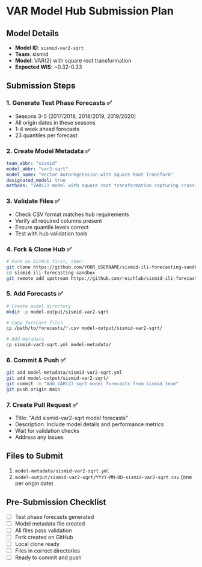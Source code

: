 # VAR Model Hub Submission Plan

## Model Details
- **Model ID**: `sismid-var2-sqrt`
- **Team**: sismid
- **Model**: VAR(2) with square root transformation
- **Expected WIS**: ~0.32-0.33

## Submission Steps

### 1. Generate Test Phase Forecasts ✅
- Seasons 3-5 (2017/2018, 2018/2019, 2019/2020)
- All origin dates in these seasons
- 1-4 week ahead forecasts
- 23 quantiles per forecast

### 2. Create Model Metadata ✅
```yaml
team_abbr: "sismid"
model_abbr: "var2-sqrt"
model_name: "Vector Autoregression with Square Root Transform"
designated_model: true
methods: "VAR(2) model with square root transformation capturing cross-regional dependencies"
```

### 3. Validate Files ✅
- Check CSV format matches hub requirements
- Verify all required columns present
- Ensure quantile levels correct
- Test with hub validation tools

### 4. Fork & Clone Hub ✅
```bash
# Fork on GitHub first, then:
git clone https://github.com/YOUR_USERNAME/sismid-ili-forecasting-sandbox.git
cd sismid-ili-forecasting-sandbox
git remote add upstream https://github.com/reichlab/sismid-ili-forecasting-sandbox.git
```

### 5. Add Forecasts ✅
```bash
# Create model directory
mkdir -p model-output/sismid-var2-sqrt

# Copy forecast files
cp /path/to/forecasts/*.csv model-output/sismid-var2-sqrt/

# Add metadata
cp sismid-var2-sqrt.yml model-metadata/
```

### 6. Commit & Push ✅
```bash
git add model-metadata/sismid-var2-sqrt.yml
git add model-output/sismid-var2-sqrt/
git commit -m "Add VAR(2) sqrt model forecasts from sismid team"
git push origin main
```

### 7. Create Pull Request ✅
- Title: "Add sismid-var2-sqrt model forecasts"
- Description: Include model details and performance metrics
- Wait for validation checks
- Address any issues

## Files to Submit
1. `model-metadata/sismid-var2-sqrt.yml`
2. `model-output/sismid-var2-sqrt/YYYY-MM-DD-sismid-var2-sqrt.csv` (one per origin date)

## Pre-Submission Checklist
- [ ] Test phase forecasts generated
- [ ] Model metadata file created
- [ ] All files pass validation
- [ ] Fork created on GitHub
- [ ] Local clone ready
- [ ] Files in correct directories
- [ ] Ready to commit and push